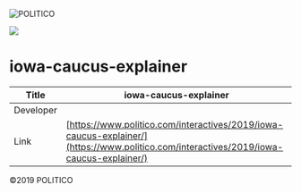 ![POLITICO](https://rawgithub.com/The-Politico/src/master/images/logo/badge.png)

![](dist/images/share.jpg)

# iowa-caucus-explainer

| Title | iowa-caucus-explainer |
|-|-|
| Developer    |  |
| Link | [https://www.politico.com/interactives/2019/iowa-caucus-explainer/](https://www.politico.com/interactives/2019/iowa-caucus-explainer/) |


©2019 POLITICO
